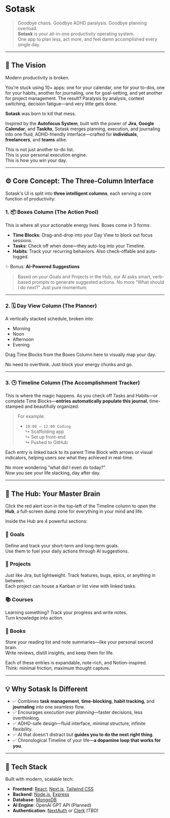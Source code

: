 # Sotask

> Goodbye chaos. Goodbye ADHD paralysis. Goodbye planning overload.  
> **Sotask** is your all-in-one productivity operating system.  
> One app to plan less, act more, and feel damn accomplished every single day.

---

## 🧠 The Vision

Modern productivity is broken.

You’re stuck using 10+ apps: one for your calendar, one for your to-dos, one for your habits, another for journaling, one for goal-setting, and yet another for project management. The result? Paralysis by analysis, context switching, decision fatigue—and very little gets done.

**Sotask** was born to kill that mess.

Inspired by the **Autofocus System**, built with the power of **Jira**, **Google Calendar**, and **Taskito**, Sotask merges planning, execution, and journaling into one fluid, ADHD-friendly interface—crafted for **individuals**, **freelancers**, and **teams** alike.

This is not just another to-do list.  
This is your personal execution engine.  
This is how you win your day.

---

## ⚙️ Core Concept: The Three-Column Interface

Sotask's UI is split into **three intelligent columns**, each serving a core function of productivity:

### 1. 📦 **Boxes Column** (The Action Pool)

This is where all your actionable energy lives. Boxes come in 3 forms:

- **Time Blocks**: Drag-and-drop into your Day View to block out focus sessions.
- **Tasks**: Check off when done—they auto-log into your Timeline.
- **Habits**: Track your recurring behaviors. Also check-offable and auto-logged.

✨ Bonus: **AI-Powered Suggestions**

> Based on your Goals and Projects in the Hub, our AI asks smart, verb-based prompts to generate suggested actions. No more "What should I do next?" Just pure momentum.

---

### 2. 🗓️ **Day View Column** (The Planner)

A vertically stacked schedule, broken into:

- Morning
- Noon
- Afternoon
- Evening

Drag Time Blocks from the Boxes Column here to visually map your day.

No need to overthink. Just block your energy chunks and go.

---

### 3. 🕒 **Timeline Column** (The Accomplishment Tracker)

This is where the magic happens. As you check off Tasks and Habits—or complete Time Blocks—**entries automatically populate this journal**, time-stamped and beautifully organized.

> For example:
>
> - `10:00 – 12:00 Coding`  
>    ↳ Scaffolding app  
>    ↳ Set up front-end  
>    ↳ Pushed to GitHub

Each entry is linked back to its parent Time Block with arrows or visual indicators, helping users _see_ what they achieved in real-time.

No more wondering “what did I even do today?”  
Now you see your life stacking, day after day.

---

## 🚨 The Hub: Your Master Brain

Click the red alert icon in the top-left of the Timeline column to open the **Hub**, a full-screen dump zone for everything in your mind and life.

Inside the Hub are 4 powerful sections:

### 🎯 Goals

Define and track your short-term and long-term goals.  
Use them to fuel your daily actions through AI suggestions.

### 📁 Projects

Just like Jira, but lightweight. Track features, bugs, epics, or anything in between.  
Each project can house a Kanban or list view with linked tasks.

### 📚 Courses

Learning something? Track your progress and write notes.  
Turn knowledge into action.

### 📖 Books

Store your reading list and note summaries—like your personal second brain.  
Write reviews, distill insights, and keep them for life.

Each of these entries is expandable, note-rich, and Notion-inspired.  
Think: minimal friction, maximum thought capture.

---

## 💡 Why Sotask Is Different

- ✅ Combines **task management**, **time-blocking**, **habit tracking**, and **journaling** into one seamless flow.
- ✅ Encourages _execution over planning_—faster decisions, less overthinking.
- ✅ ADHD-safe design—fluid interface, minimal structure, infinite flexibility.
- ✅ AI that doesn't distract but **guides you to do the next right thing**.
- ✅ Chronological Timeline of your life—**a dopamine loop that works for you**.

---

## 🧱 Tech Stack

Built with modern, scalable tech:

- **Frontend**: [React](https://react.dev), [Next.js](https://nextjs.org), [Tailwind CSS](https://tailwindcss.com)
- **Backend**: [Node.js](https://nodejs.org), [Express](https://expressjs.com)
- **Database**: [MongoDB](https://www.mongodb.com/)
- **AI Engine**: OpenAI GPT API (Planned)
- **Authentication**: [NextAuth](https://next-auth.js.org/) or [Clerk](https://clerk.dev) _(TBD)_
